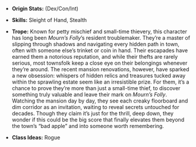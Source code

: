 - **Origin Stats:** (Dex/Con/Int)
    
- **Skills:** Sleight of Hand, Stealth
    
- **Trope:** Known for petty mischief and small-time thievery, this character has long been _Mourn’s Folly_’s resident troublemaker. They’re a master of slipping through shadows and navigating every hidden path in town, often with someone else’s trinket or coin in hand. Their escapades have earned them a notorious reputation, and while their thefts are rarely serious, most townsfolk keep a close eye on their belongings whenever they’re around. The recent mansion renovations, however, have sparked a new obsession: whispers of hidden relics and treasures tucked away within the sprawling estate seem like an irresistible prize. For them, it’s a chance to prove they’re more than just a small-time thief, to discover something truly valuable and leave their mark on _Mourn’s Folly_. Watching the mansion day by day, they see each creaky floorboard and dim corridor as an invitation, waiting to reveal secrets untouched for decades. Though they claim it’s just for the thrill, deep down, they wonder if this could be the big score that finally elevates them beyond the town’s “bad apple” and into someone worth remembering.
    
- **Class Ideas:** Rogue
